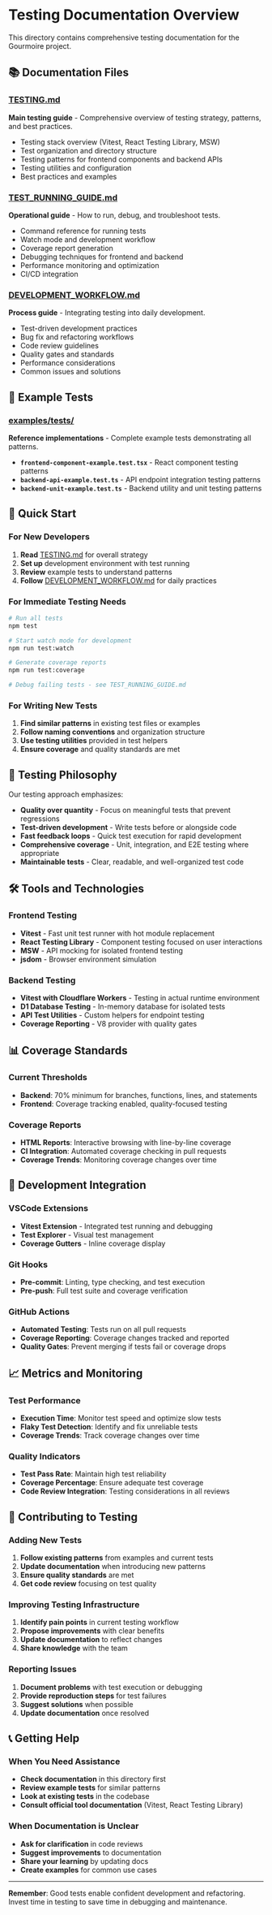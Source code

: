 # Testing Documentation Overview

This directory contains comprehensive testing documentation for the Gourmoire project.

## 📚 Documentation Files

### [TESTING.md](../../TESTING.md)
**Main testing guide** - Comprehensive overview of testing strategy, patterns, and best practices.
- Testing stack overview (Vitest, React Testing Library, MSW)
- Test organization and directory structure
- Testing patterns for frontend components and backend APIs
- Testing utilities and configuration
- Best practices and examples

### [TEST_RUNNING_GUIDE.md](./TEST_RUNNING_GUIDE.md)
**Operational guide** - How to run, debug, and troubleshoot tests.
- Command reference for running tests
- Watch mode and development workflow
- Coverage report generation
- Debugging techniques for frontend and backend
- Performance monitoring and optimization
- CI/CD integration

### [DEVELOPMENT_WORKFLOW.md](./DEVELOPMENT_WORKFLOW.md)
**Process guide** - Integrating testing into daily development.
- Test-driven development practices
- Bug fix and refactoring workflows
- Code review guidelines
- Quality gates and standards
- Performance considerations
- Common issues and solutions

## 🧪 Example Tests

### [examples/tests/](../../examples/tests/)
**Reference implementations** - Complete example tests demonstrating all patterns.

- **`frontend-component-example.test.tsx`** - React component testing patterns
- **`backend-api-example.test.ts`** - API endpoint integration testing patterns  
- **`backend-unit-example.test.ts`** - Backend utility and unit testing patterns

## 🚀 Quick Start

### For New Developers
1. **Read** [TESTING.md](../../TESTING.md) for overall strategy
2. **Set up** development environment with test running
3. **Review** example tests to understand patterns
4. **Follow** [DEVELOPMENT_WORKFLOW.md](./DEVELOPMENT_WORKFLOW.md) for daily practices

### For Immediate Testing Needs
```bash
# Run all tests
npm test

# Start watch mode for development
npm run test:watch

# Generate coverage reports
npm run test:coverage

# Debug failing tests - see TEST_RUNNING_GUIDE.md
```

### For Writing New Tests
1. **Find similar patterns** in existing test files or examples
2. **Follow naming conventions** and organization structure
3. **Use testing utilities** provided in test helpers
4. **Ensure coverage** and quality standards are met

## 📖 Testing Philosophy

Our testing approach emphasizes:

- **Quality over quantity** - Focus on meaningful tests that prevent regressions
- **Test-driven development** - Write tests before or alongside code
- **Fast feedback loops** - Quick test execution for rapid development
- **Comprehensive coverage** - Unit, integration, and E2E testing where appropriate
- **Maintainable tests** - Clear, readable, and well-organized test code

## 🛠 Tools and Technologies

### Frontend Testing
- **Vitest** - Fast unit test runner with hot module replacement
- **React Testing Library** - Component testing focused on user interactions
- **MSW** - API mocking for isolated frontend testing
- **jsdom** - Browser environment simulation

### Backend Testing
- **Vitest with Cloudflare Workers** - Testing in actual runtime environment
- **D1 Database Testing** - In-memory database for isolated tests
- **API Test Utilities** - Custom helpers for endpoint testing
- **Coverage Reporting** - V8 provider with quality gates

## 📊 Coverage Standards

### Current Thresholds
- **Backend**: 70% minimum for branches, functions, lines, and statements
- **Frontend**: Coverage tracking enabled, quality-focused testing

### Coverage Reports
- **HTML Reports**: Interactive browsing with line-by-line coverage
- **CI Integration**: Automated coverage checking in pull requests
- **Coverage Trends**: Monitoring coverage changes over time

## 🔧 Development Integration

### VSCode Extensions
- **Vitest Extension** - Integrated test running and debugging
- **Test Explorer** - Visual test management
- **Coverage Gutters** - Inline coverage display

### Git Hooks
- **Pre-commit**: Linting, type checking, and test execution
- **Pre-push**: Full test suite and coverage verification

### GitHub Actions
- **Automated Testing**: Tests run on all pull requests
- **Coverage Reporting**: Coverage changes tracked and reported
- **Quality Gates**: Prevent merging if tests fail or coverage drops

## 📈 Metrics and Monitoring

### Test Performance
- **Execution Time**: Monitor test speed and optimize slow tests
- **Flaky Test Detection**: Identify and fix unreliable tests
- **Coverage Trends**: Track coverage changes over time

### Quality Indicators
- **Test Pass Rate**: Maintain high test reliability
- **Coverage Percentage**: Ensure adequate test coverage
- **Code Review Integration**: Testing considerations in all reviews

## 🤝 Contributing to Testing

### Adding New Tests
1. **Follow existing patterns** from examples and current tests
2. **Update documentation** when introducing new patterns
3. **Ensure quality standards** are met
4. **Get code review** focusing on test quality

### Improving Testing Infrastructure
1. **Identify pain points** in current testing workflow
2. **Propose improvements** with clear benefits
3. **Update documentation** to reflect changes
4. **Share knowledge** with the team

### Reporting Issues
1. **Document problems** with test execution or debugging
2. **Provide reproduction steps** for test failures
3. **Suggest solutions** when possible
4. **Update documentation** once resolved

## 📞 Getting Help

### When You Need Assistance
- **Check documentation** in this directory first
- **Review example tests** for similar patterns
- **Look at existing tests** in the codebase
- **Consult official tool documentation** (Vitest, React Testing Library)

### When Documentation is Unclear
- **Ask for clarification** in code reviews
- **Suggest improvements** to documentation
- **Share your learning** by updating docs
- **Create examples** for common use cases

---

**Remember**: Good tests enable confident development and refactoring. Invest time in testing to save time in debugging and maintenance.